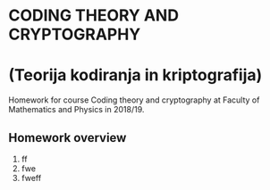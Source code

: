 # CODING THEORY AND CRYPTOGRAPHY
# (Teorija kodiranja in kriptografija)

Homework for course Coding theory and cryptography at Faculty of Mathematics and Physics in 2018/19.

## Homework overview

1. ff
2. fwe
3. fweff

